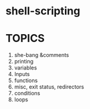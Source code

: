 # shell-scripting

# TOPICS
1. she-bang &comments
2. printing
3. variables
4. Inputs
4. functions
5. misc, exit status, redirectors
6. conditions
7. loops
